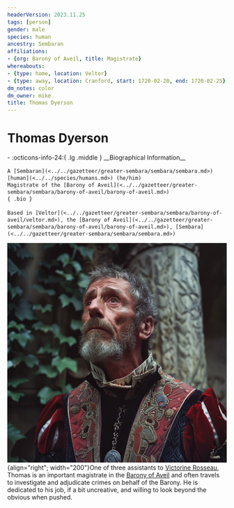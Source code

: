 ```yaml
---
headerVersion: 2023.11.25
tags: [person]
gender: male
species: human
ancestry: Sembaran
affiliations:
- {org: Barony of Aveil, title: Magistrate}
whereabouts:
- {type: home, location: Veltor}
- {type: away, location: Cranford, start: 1720-02-20, end: 1720-02-25}
dm_notes: color
dm_owner: mike
title: Thomas Dyerson
---
```

# Thomas Dyerson
<div class="grid cards ext-narrow-margin ext-one-column" markdown>
- :octicons-info-24:{ .lg .middle } __Biographical Information__

    A [Sembaran](<../../gazetteer/greater-sembara/sembara/sembara.md>) [human](<../../species/humans.md>) (he/him)  
    Magistrate of the [Barony of Aveil](<../../gazetteer/greater-sembara/sembara/barony-of-aveil/barony-of-aveil.md>)  
    { .bio }

    Based in [Veltor](<../../gazetteer/greater-sembara/sembara/barony-of-aveil/veltor.md>), the [Barony of Aveil](<../../gazetteer/greater-sembara/sembara/barony-of-aveil/barony-of-aveil.md>), [Sembara](<../../gazetteer/greater-sembara/sembara/sembara.md>)
</div>


![Thomas Dyerson](../../assets/thomas-dyerson.png){align="right"; width="200"}One of three assistants to [Victorine Rosseau](<./victorine-rosseau.md>), Thomas is an important magistrate in the [Barony of Aveil](<../../gazetteer/greater-sembara/sembara/barony-of-aveil/barony-of-aveil.md>) and often travels to investigate and adjudicate crimes on behalf of the Barony. He is dedicated to his job, if a bit uncreative, and willing to look beyond the obvious when pushed.